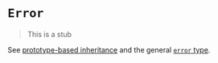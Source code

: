 # `Error`

> This is a stub

See [prototype-based inheritance][concept-prototype-inheritance] and the general [`error` type][type-error].

[concept-prototype-inheritance]: ../info/prototype_inheritance.md
[type-error]: ../../../../reference/types/error.md
